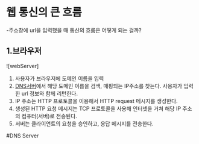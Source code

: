 웹 통신의 큰 흐름
===========
-주소창에 url을 입력했을 때 통신의 흐름은 어떻게 되는 걸까?

1.브라우저
----------
![webServer]
1. 사용자가 브라우저에 도메인 이름을 입력
2. [DNS서버](#dns-server)에서 해당 도메인 이름을 검색, 매핑되는 IP주소를 찾는다.
   사용자가 입력한 url 정보와 함께 리턴한다.
3. IP 주소는 HTTP 프로토콜을 이용해서 HTTP request 메시지를 생성한다.
4. 생성된 HTTP 요청 메시지는 TCP 프로토콜을 사용해 인터넷을 거쳐 해당 IP 주소의 컴퓨터(서버)로 전송된다.
5. 서버는 클라이언트의 요청을 승인하고, 응답 메시지를 전송한다.


#DNS Server
